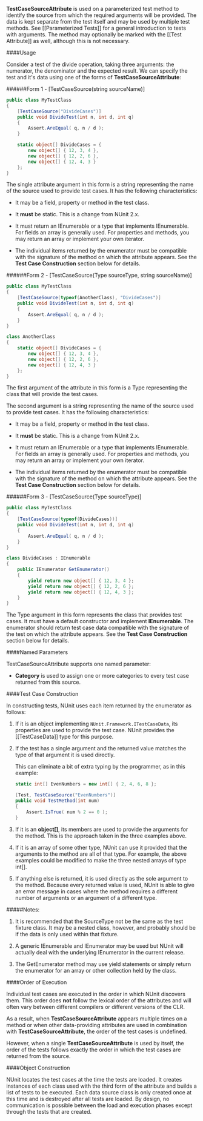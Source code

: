 **TestCaseSourceAttribute** is used on a parameterized test method to
identify the source from which the required arguments will be provided.
The data is kept separate from the test itself and may be used by multiple
test methods. See [[Parameterized Tests]] for a general introduction to
tests with arguments. The method may optionally be marked with the [[Test Attribute]]
as well, although this is not necessary.

####Usage

Consider a test of the divide operation, taking three arguments: the numerator, the denominator and the expected result. We can specify the test and it's data using one of the forms of **TestCaseSourceAttribute**:

######Form 1 - [TestCaseSource(string sourceName)]

```C#
public class MyTestClass
{
    [TestCaseSource("DivideCases")]
    public void DivideTest(int n, int d, int q)
    {
        Assert.AreEqual( q, n / d );
    }

    static object[] DivideCases = {
        new object[] { 12, 3, 4 },
        new object[] { 12, 2, 6 },
        new object[] { 12, 4, 3 }
    };
}
```

The single attribute argument in this form is a string representing the name of the source used
to provide test cases. It has the following characteristics:

 * It may be a field, property or method in the test class.

 * It __must__ be static. This is a change from NUnit 2.x.

 * It must return an IEnumerable or a type that implements IEnumerable. For fields an array is generally used. For properties and methods, you may return an array or implement your own iterator.

 * The individual items returned by the enumerator must be compatible
   with the signature of the method on which the attribute appears.
   See the **Test Case Construction** section below for details.

######Form 2 - [TestCaseSource(Type sourceType, string sourceName)]

```C#
public class MyTestClass
{
    [TestCaseSource(typeof(AnotherClass), "DivideCases")]
    public void DivideTest(int n, int d, int q)
    {
        Assert.AreEqual( q, n / d );
    }
}

class AnotherClass
{
    static object[] DivideCases = {
        new object[] { 12, 3, 4 },
        new object[] { 12, 2, 6 },
        new object[] { 12, 4, 3 }
    };
}
```

The first argument of the attribute in this form is a Type representing the class that will provide
the test cases.

The second argument is a string representing the name of the source used
to provide test cases. It has the following characteristics:

 * It may be a field, property or method in the test class.

 * It __must__ be static. This is a change from NUnit 2.x.

 * It must return an IEnumerable or a type that implements IEnumerable. For fields an array is generally used. For properties and methods, you may return an array or implement your own iterator.

 * The individual items returned by the enumerator must be compatible
   with the signature of the method on which the attribute appears. 
   See the **Test Case Construction** section below for details.

######Form 3 - [TestCaseSource(Type sourceType)]

```C#
public class MyTestClass
{
    [TestCaseSource(typeof(DivideCases))]
    public void DivideTest(int n, int d, int q)
    {
        Assert.AreEqual( q, n / d );
    }
}

class DivideCases : IEnumerable
{
    public IEnumerator GetEnumerator()
    {
        yield return new object[] { 12, 3, 4 };
        yield return new object[] { 12, 2, 6 };
        yield return new object[] { 12, 4, 3 };
    }
}
```

The Type argument in this form represents the class that provides test cases.
It must have a default constructor and implement <b>IEnumerable</b>. The enumerator
should return test case data compatible with the signature of the test on which the attribute appears.
See the **Test Case Construction** section below for details.

####Named Parameters

TestCaseSourceAttribute supports one named parameter:

 * **Category** is used to assign one or more categories to every test case returned from this source.

####Test Case Construction

In constructing tests, NUnit uses each item returned by
the enumerator as follows:

1. If it is an object implementing `NUnit.Framework.ITestCaseData`, 
   its properties are used to provide the test case. NUnit provides
   the [[TestCaseData]] type for this purpose.

2. If the test has a single argument and the returned value matches the type of
   that argument it is used directly.


   This can eliminate a bit of extra typing by the programmer, 
   as in this example:

   ```C#
   static int[] EvenNumbers = new int[] { 2, 4, 6, 8 };

   [Test, TestCaseSource("EvenNumbers")]
   public void TestMethod(int num)
   {
       Assert.IsTrue( num % 2 == 0 );
   }
   ```

3. If it is an <b>object[]</b>, its members are used to provide
   the arguments for the method. This is the approach taken in
   the three examples above.

4. If it is an array of some other type, NUnit can use it provided
   that the arguments to the method are all of that type. For example,
   the above examples could be modified to make the three nested arrays 
   of type int[].

5. If anything else is returned, it is used directly as the sole 
   argument to the method. Because every returned value is used,
   NUnit is able to give an error message in cases where the method 
   requires a different number of arguments or
   an argument of a different type.

#####Notes:

1. It is recommended that the SourceType not be the same as the test fixture class. It may be a nested class, however, and probably should be if the data is only used within that fixture.

2. A generic IEnumerable and IEnumerator may be used but NUnit will actually deal with the underlying IEnumerator in the current release.

3. The GetEnumerator method may use yield statements or simply return the enumerator for an array or other collection held by the class.

####Order of Execution

Individual test cases are 
executed in the order in which NUnit discovers them. This order does <b>not</b>
follow the lexical order of the attributes and will often vary between different
compilers or different versions of the CLR.
   
As a result, when <b>TestCaseSourceAttribute</b> appears multiple times on a 
method or when other data-providing attributes are used in combination with 
<b>TestCaseSourceAttribute</b>, the order of the test cases is undefined.

However, when a single <b>TestCaseSourceAttribute</b> is used by itself, 
the order of the tests follows exactly the order in which the test cases 
are returned from the source.
   
####Object Construction

NUnit locates the test cases at the time the tests are loaded. It creates
instances of each class used with the third form of the attribute and builds a list of 
tests to be executed. Each data source class is only created once at this
time and is destroyed after all tests are loaded. By design, no communication is
possible between the load and execution phases except through the tests that
are created.

